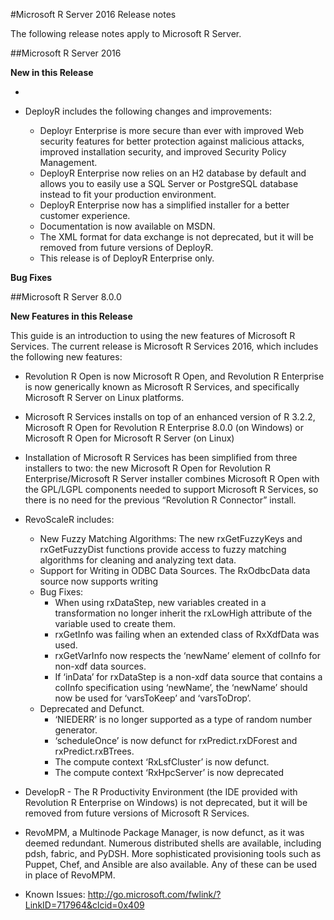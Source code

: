 #Microsoft R Server 2016 Release notes

The following release notes apply to Microsoft R Server.

##Microsoft R Server 2016

**New in this Release**

+ 

+ DeployR includes the following changes and improvements:
    - Deployr Enterprise is more secure than ever with improved Web security features for better protection against malicious attacks, improved installation security, and improved Security Policy Management.
    - DeployR Enterprise now relies on an H2 database by default and allows you to easily use a SQL Server or PostgreSQL database instead to fit your production environment. 
    - DeployR Enterprise now has a simplified installer for a better customer experience.
    - Documentation is now available on MSDN.
    - The XML format for data exchange is not deprecated, but it will be removed from future versions of DeployR.
    - This release is of DeployR Enterprise only.


**Bug Fixes**

##Microsoft R Server 8.0.0

**New Features in this Release**

This guide is an introduction to using the new features of Microsoft R Services. The current release is Microsoft R Services 2016, which includes the following new features:

+ Revolution R Open is now Microsoft R Open, and Revolution R Enterprise is now generically known as Microsoft R Services, and specifically Microsoft R Server on Linux platforms.

+ Microsoft R Services installs on top of an enhanced version of R 3.2.2, Microsoft R Open for Revolution R Enterprise 8.0.0 (on Windows) or Microsoft R Open for Microsoft R Server (on Linux)

+ Installation of Microsoft R Services has been simplified from three installers to two: the new Microsoft R Open for Revolution R Enterprise/Microsoft R Server installer combines Microsoft R Open with the GPL/LGPL components needed to support Microsoft R Services, so there is no need for the previous “Revolution R Connector” install.

+ RevoScaleR includes:
    + New Fuzzy Matching Algorithms: The new rxGetFuzzyKeys and rxGetFuzzyDist functions provide access to fuzzy matching 
algorithms for cleaning and analyzing text data.
    + Support for Writing in ODBC Data Sources. The RxOdbcData data source now supports writing
    + Bug Fixes: 
        + When using rxDataStep, new variables created in a transformation no longer inherit the rxLowHigh attribute of the variable used to create them.
        + rxGetInfo was failing when an extended class of RxXdfData was used.
        + rxGetVarInfo now respects the ‘newName’ element of colInfo for non-xdf data sources.
        + If ‘inData’ for rxDataStep is a non-xdf data source that contains a colInfo specification using ‘newName’, the ‘newName’ should now be used for ‘varsToKeep’ and ‘varsToDrop’.
    + Deprecated and Defunct. 
        + ‘NIEDERR’ is no longer supported as a type of random number generator.
        + ‘scheduleOnce’ is now defunct for rxPredict.rxDForest and rxPredict.rxBTrees.
        + The compute context ‘RxLsfCluster’ is now defunct.
        + The compute context ‘RxHpcServer’ is now deprecated

+ DevelopR - The R Productivity Environment (the IDE provided with Revolution R Enterprise on Windows) is not deprecated, but it will be removed from future versions of Microsoft R Services.

+ RevoMPM, a Multinode Package Manager, is now defunct, as it was deemed redundant. Numerous distributed shells are available, including pdsh, fabric, and PyDSH. More sophisticated provisioning tools such as Puppet, Chef, and Ansible are also available. Any of these can be used in place of RevoMPM.

+ Known Issues: http://go.microsoft.com/fwlink/?LinkID=717964&clcid=0x409
